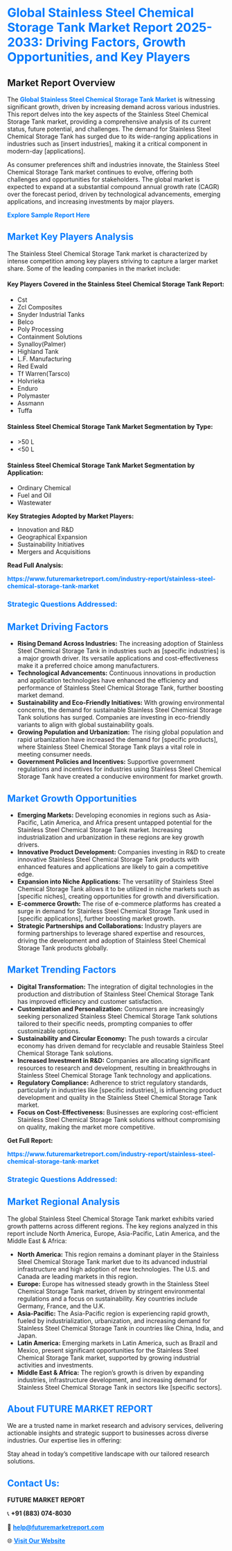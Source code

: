 <h1 style="color: #007BFF;">Global Stainless Steel Chemical Storage Tank Market Report 2025-2033: Driving Factors, Growth Opportunities, and Key Players</h1>

<section id="overview">
<h2>Market Report Overview</h2>
<p>The <a href="https://www.futuremarketreport.com/industry-report/stainless-steel-chemical-storage-tank-market" style="color: #007BFF; text-decoration: none;"><strong>Global Stainless Steel Chemical Storage Tank Market</strong></a> is witnessing significant growth, driven by increasing demand across various industries. This report delves into the key aspects of the Stainless Steel Chemical Storage Tank market, providing a comprehensive analysis of its current status, future potential, and challenges. The demand for Stainless Steel Chemical Storage Tank has surged due to its wide-ranging applications in industries such as [insert industries], making it a critical component in modern-day [applications].</p>
<p>As consumer preferences shift and industries innovate, the Stainless Steel Chemical Storage Tank market continues to evolve, offering both challenges and opportunities for stakeholders. The global market is expected to expand at a substantial compound annual growth rate (CAGR) over the forecast period, driven by technological advancements, emerging applications, and increasing investments by major players.</p>
</section>

<section id="overview">
<p><a href="https://www.futuremarketreport.com/request-sample/reportId=31093" style="color: #007BFF; text-decoration: none;"><strong>Explore Sample Report Here</strong></a></p>
</section>

<section id="key-players">
<h2 style="color: #007BFF;">Market Key Players Analysis</h2>
<p>The Stainless Steel Chemical Storage Tank market is characterized by intense competition among key players striving to capture a larger market share. Some of the leading companies in the market include:</p>
<h4>Key Players Covered in the Stainless Steel Chemical Storage Tank Report:</h4>
<ul><li>Cst</li><li>Zcl Composites</li><li>Snyder Industrial Tanks</li><li>Belco</li><li>Poly Processing</li><li>Containment Solutions</li><li>Synalloy(Palmer)</li><li>Highland Tank</li><li>L.F. Manufacturing</li><li>Red Ewald</li><li>Tf Warren(Tarsco)</li><li>Holvrieka</li><li>Enduro</li><li>Polymaster</li><li>Assmann</li><li>Tuffa</li></ul>
<h4>Stainless Steel Chemical Storage Tank Market Segmentation by Type:</h4>
<ul><li>&gt;50 L</li><li>&lt;50 L</li></ul>

<h4>Stainless Steel Chemical Storage Tank Market Segmentation by Application:</h4>
<ul><li>Ordinary Chemical</li><li>Fuel and Oil</li><li>Wastewater</li></ul>
<p><strong>Key Strategies Adopted by Market Players:</strong></p>
<ul>
<li>Innovation and R&D</li>
<li>Geographical Expansion</li>
<li>Sustainability Initiatives</li>
<li>Mergers and Acquisitions</li>
</ul>
</section>

<section>
<p><strong>Read Full Analysis: </strong></p><a href="https://www.futuremarketreport.com/industry-report/stainless-steel-chemical-storage-tank-market" style="color: #007BFF; text-decoration: none;"><strong>https://www.futuremarketreport.com/industry-report/stainless-steel-chemical-storage-tank-market</strong></a>
<h3 style="color: #007BFF;">Strategic Questions Addressed:</h3>
</section>

<section id="driving-factors">
<h2 style="color: #007BFF;">Market Driving Factors</h2>
<ul>
<li><strong>Rising Demand Across Industries:</strong> The increasing adoption of Stainless Steel Chemical Storage Tank in industries such as [specific industries] is a major growth driver. Its versatile applications and cost-effectiveness make it a preferred choice among manufacturers.</li>
<li><strong>Technological Advancements:</strong> Continuous innovations in production and application technologies have enhanced the efficiency and performance of Stainless Steel Chemical Storage Tank, further boosting market demand.</li>
<li><strong>Sustainability and Eco-Friendly Initiatives:</strong> With growing environmental concerns, the demand for sustainable Stainless Steel Chemical Storage Tank solutions has surged. Companies are investing in eco-friendly variants to align with global sustainability goals.</li>
<li><strong>Growing Population and Urbanization:</strong> The rising global population and rapid urbanization have increased the demand for [specific products], where Stainless Steel Chemical Storage Tank plays a vital role in meeting consumer needs.</li>
<li><strong>Government Policies and Incentives:</strong> Supportive government regulations and incentives for industries using Stainless Steel Chemical Storage Tank have created a conducive environment for market growth.</li>
</ul>
</section>

<section id="growth-opportunities">
<h2 style="color: #007BFF;">Market Growth Opportunities</h2>
<ul>
<li><strong>Emerging Markets:</strong> Developing economies in regions such as Asia-Pacific, Latin America, and Africa present untapped potential for the Stainless Steel Chemical Storage Tank market. Increasing industrialization and urbanization in these regions are key growth drivers.</li>
<li><strong>Innovative Product Development:</strong> Companies investing in R&D to create innovative Stainless Steel Chemical Storage Tank products with enhanced features and applications are likely to gain a competitive edge.</li>
<li><strong>Expansion into Niche Applications:</strong> The versatility of Stainless Steel Chemical Storage Tank allows it to be utilized in niche markets such as [specific niches], creating opportunities for growth and diversification.</li>
<li><strong>E-commerce Growth:</strong> The rise of e-commerce platforms has created a surge in demand for Stainless Steel Chemical Storage Tank used in [specific applications], further boosting market growth.</li>
<li><strong>Strategic Partnerships and Collaborations:</strong> Industry players are forming partnerships to leverage shared expertise and resources, driving the development and adoption of Stainless Steel Chemical Storage Tank products globally.</li>
</ul>
</section>

<section id="trending-factors">
<h2 style="color: #007BFF;">Market Trending Factors</h2>
<ul>
<li><strong>Digital Transformation:</strong> The integration of digital technologies in the production and distribution of Stainless Steel Chemical Storage Tank has improved efficiency and customer satisfaction.</li>
<li><strong>Customization and Personalization:</strong> Consumers are increasingly seeking personalized Stainless Steel Chemical Storage Tank solutions tailored to their specific needs, prompting companies to offer customizable options.</li>
<li><strong>Sustainability and Circular Economy:</strong> The push towards a circular economy has driven demand for recyclable and reusable Stainless Steel Chemical Storage Tank solutions.</li>
<li><strong>Increased Investment in R&D:</strong> Companies are allocating significant resources to research and development, resulting in breakthroughs in Stainless Steel Chemical Storage Tank technology and applications.</li>
<li><strong>Regulatory Compliance:</strong> Adherence to strict regulatory standards, particularly in industries like [specific industries], is influencing product development and quality in the Stainless Steel Chemical Storage Tank market.</li>
<li><strong>Focus on Cost-Effectiveness:</strong> Businesses are exploring cost-efficient Stainless Steel Chemical Storage Tank solutions without compromising on quality, making the market more competitive.</li>
</ul>
</section>

<section>
<p><strong>Get Full Report: </strong></p><a href="https://www.futuremarketreport.com/industry-report/stainless-steel-chemical-storage-tank-market" style="color: #007BFF; text-decoration: none;"><strong>https://www.futuremarketreport.com/industry-report/stainless-steel-chemical-storage-tank-market</strong></a>
<h3 style="color: #007BFF;">Strategic Questions Addressed:</h3>
</section>


<section id="regional-analysis">
<h2 style="color: #007BFF;">Market Regional Analysis</h2>
<p>The global Stainless Steel Chemical Storage Tank market exhibits varied growth patterns across different regions. The key regions analyzed in this report include North America, Europe, Asia-Pacific, Latin America, and the Middle East & Africa:</p>
<ul>
<li><strong>North America:</strong> This region remains a dominant player in the Stainless Steel Chemical Storage Tank market due to its advanced industrial infrastructure and high adoption of new technologies. The U.S. and Canada are leading markets in this region.</li>
<li><strong>Europe:</strong> Europe has witnessed steady growth in the Stainless Steel Chemical Storage Tank market, driven by stringent environmental regulations and a focus on sustainability. Key countries include Germany, France, and the U.K.</li>
<li><strong>Asia-Pacific:</strong> The Asia-Pacific region is experiencing rapid growth, fueled by industrialization, urbanization, and increasing demand for Stainless Steel Chemical Storage Tank in countries like China, India, and Japan.</li>
<li><strong>Latin America:</strong> Emerging markets in Latin America, such as Brazil and Mexico, present significant opportunities for the Stainless Steel Chemical Storage Tank market, supported by growing industrial activities and investments.</li>
<li><strong>Middle East & Africa:</strong> The region’s growth is driven by expanding industries, infrastructure development, and increasing demand for Stainless Steel Chemical Storage Tank in sectors like [specific sectors].</li>
</ul>
</section>

<footer>
<h2 style="color: #007BFF;">About FUTURE MARKET REPORT</h2>
<p>We are a trusted name in market research and advisory services, delivering actionable insights and strategic support to businesses across diverse industries. Our expertise lies in offering:</p>

<p>Stay ahead in today’s competitive landscape with our tailored research solutions.</p>

<h2 style="color: #007BFF;">Contact Us:</h2>
<p><strong>FUTURE MARKET REPORT</strong></p>
<p>📞 <strong>+91 (883) 074-8030</strong></p>
<p>📧 <strong><a href="mailto:help@futuremarketreport.com" style="color: #007BFF;">help@futuremarketreport.com</a></strong></p>
<p>🌐 <strong><a href="https://www.futuremarketreport.com/" style="color: #007BFF;">Visit Our Website</a></strong></p>
</footer>